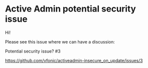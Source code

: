 # Active Admin potential security issue

Hi!

Please see this issue where we can have a discussion:

Potential security issue? #3

https://github.com/vfonic/activeadmin-insecure_on_update/issues/3
